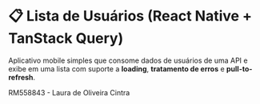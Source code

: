 # 📋 Lista de Usuários (React Native + TanStack Query)

Aplicativo mobile simples que consome dados de usuários de uma API e exibe em uma lista com suporte a **loading**, **tratamento de erros** e **pull-to-refresh**.

RM558843 - Laura de Oliveira Cintra
